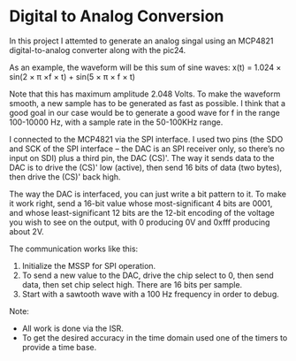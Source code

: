 # Digital to Analog Conversion

In this project I attemted to generate an analog singal using an MCP4821 digital-to-analog converter along with the pic24.

As an example, the waveform will be this sum of sine waves: 
x(t) = 1.024 × sin(2 × π ×f × t) + sin(5 × π × f × t)

Note that this has maximum amplitude 2.048 Volts.
To make the waveform smooth, a new sample has to be generated as fast as possible.
I think that a good goal in our case would be to generate a good
wave for f in the range 100-10000 Hz, with a sample rate in the 50-100KHz
range.

I connected to the MCP4821 via the SPI interface.
I used two pins (the SDO and SCK of the SPI interface – the DAC is an SPI receiver only, so there’s no input on SDI) plus
a third pin, the DAC (CS)'. The way it sends data to the DAC is to drive
the (CS)' low (active), then send 16 bits of data (two bytes), then drive the
(CS)' back high.

The way the DAC is interfaced, you can just write a bit pattern to it. To make it work right, send a 16-bit value whose most-significant 4 bits are 0001, and whose
least-significant 12 bits are the 12-bit encoding of the voltage you wish to
see on the output, with 0 producing 0V and 0xfff producing about 2V.

The communication works like this:

1. Initialize the MSSP for SPI operation.
2. To send a new value to the DAC, drive the chip select to 0, then send
data, then set chip select high. There are 16 bits per
sample.
3. Start with a sawtooth wave with a 100 Hz frequency in order to debug.

Note:
- All work is done via the ISR.
- To get the desired accuracy in the time domain used one
of the timers to provide a time base.
